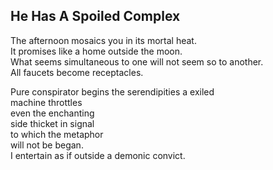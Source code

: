 He Has A Spoiled Complex
------------------------
The afternoon mosaics you in its mortal heat.  
It promises like a home outside the moon.  
What seems simultaneous to one will not seem so to another.  
All faucets become receptacles.  
  
Pure conspirator begins the serendipities a exiled  
machine throttles  
even the enchanting  
side thicket in signal  
to which the metaphor  
will not be began.  
I entertain as if outside a demonic convict.  
